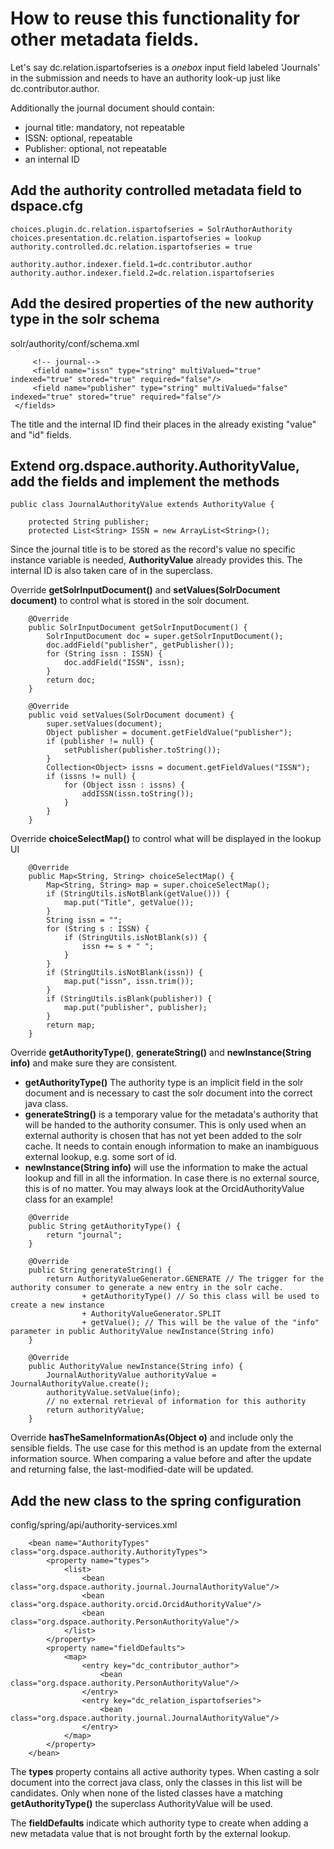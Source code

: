 # How to reuse this functionality for other metadata fields.
Let's say dc.relation.ispartofseries is a *onebox* input field labeled 'Journals' in the submission and needs to have an authority look-up just like dc.contributor.author.

Additionally the journal document should contain:
* journal title: mandatory, not repeatable
* ISSN: optional, repeatable
* Publisher: optional, not repeatable
* an internal ID

## Add the authority controlled metadata field to dspace.cfg
```
choices.plugin.dc.relation.ispartofseries = SolrAuthorAuthority
choices.presentation.dc.relation.ispartofseries = lookup
authority.controlled.dc.relation.ispartofseries = true

authority.author.indexer.field.1=dc.contributor.author
authority.author.indexer.field.2=dc.relation.ispartofseries
```


## Add the desired properties of the new authority type in the solr schema
solr/authority/conf/schema.xml
```
     <!-- journal-->
     <field name="issn" type="string" multiValued="true" indexed="true" stored="true" required="false"/>
     <field name="publisher" type="string" multiValued="false" indexed="true" stored="true" required="false"/>
 </fields>
```
The title and the internal ID find their places in the already existing "value" and "id" fields.

## Extend org.dspace.authority.AuthorityValue, add the fields and implement the methods
```
public class JournalAuthorityValue extends AuthorityValue {

    protected String publisher;
    protected List<String> ISSN = new ArrayList<String>();
```
Since the journal title is to be stored as the record's value no specific instance variable is needed, **AuthorityValue** already provides this. The internal ID is also taken care of in the superclass.

Override **getSolrInputDocument()** and **setValues(SolrDocument document)** to control what is stored in the solr document.

```
    @Override
    public SolrInputDocument getSolrInputDocument() {
        SolrInputDocument doc = super.getSolrInputDocument();
        doc.addField("publisher", getPublisher());
        for (String issn : ISSN) {
            doc.addField("ISSN", issn);
        }
        return doc;
    }

    @Override
    public void setValues(SolrDocument document) {
        super.setValues(document);
        Object publisher = document.getFieldValue("publisher");
        if (publisher != null) {
            setPublisher(publisher.toString());
        }
        Collection<Object> issns = document.getFieldValues("ISSN");
        if (issns != null) {
            for (Object issn : issns) {
                addISSN(issn.toString());
            }
        }
    }
```

Override **choiceSelectMap()** to control what will be displayed in the lookup UI
```
    @Override
    public Map<String, String> choiceSelectMap() {
        Map<String, String> map = super.choiceSelectMap();
        if (StringUtils.isNotBlank(getValue())) {
            map.put("Title", getValue());
        }
        String issn = "";
        for (String s : ISSN) {
            if (StringUtils.isNotBlank(s)) {
                issn += s + " ";
            }
        }
        if (StringUtils.isNotBlank(issn)) {
            map.put("issn", issn.trim());
        }
        if (StringUtils.isBlank(publisher)) {
            map.put("publisher", publisher);
        }
        return map;
    }
```
Override **getAuthorityType()**, **generateString()** and **newInstance(String info)** and make sure they are consistent.

* **getAuthorityType()** The authority type is an implicit field in the solr document and is necessary to cast the solr document into the correct java class.
* **generateString()** is a temporary value for the metadata's authority that will be handed to the authority consumer. This is only used when an external authority is chosen that has not yet been added to the solr cache. It needs to contain enough information to make an inambiguous external lookup, e.g. some sort of id.
* **newInstance(String info)** will use the information to make the actual lookup and fill in all the information. In case there is no external source, this is of no matter.
You may always look at the OrcidAuthorityValue class for an example!

```
    @Override
    public String getAuthorityType() {
        return "journal";
    }

    @Override
    public String generateString() {
        return AuthorityValueGenerator.GENERATE // The trigger for the authority consumer to generate a new entry in the solr cache.
                + getAuthorityType() // So this class will be used to create a new instance
                + AuthorityValueGenerator.SPLIT
                + getValue(); // This will be the value of the "info" parameter in public AuthorityValue newInstance(String info)
    }

    @Override
    public AuthorityValue newInstance(String info) {
        JournalAuthorityValue authorityValue = JournalAuthorityValue.create();
        authorityValue.setValue(info);
        // no external retrieval of information for this authority
        return authorityValue;
    }
```

Override **hasTheSameInformationAs(Object o)** and include only the sensible fields. The use case for this method is an update from the external information source. When comparing a value before and after the update and returning false, the last-modified-date will be updated.

## Add the new class to the spring configuration
config/spring/api/authority-services.xml

```
    <bean name="AuthorityTypes" class="org.dspace.authority.AuthorityTypes">
        <property name="types">
            <list>
                <bean class="org.dspace.authority.journal.JournalAuthorityValue"/>
                <bean class="org.dspace.authority.orcid.OrcidAuthorityValue"/>
                <bean class="org.dspace.authority.PersonAuthorityValue"/>
            </list>
        </property>
        <property name="fieldDefaults">
            <map>
                <entry key="dc_contributor_author">
                    <bean class="org.dspace.authority.PersonAuthorityValue"/>
                </entry>
                <entry key="dc_relation_ispartofseries">
                    <bean class="org.dspace.authority.journal.JournalAuthorityValue"/>
                </entry>
            </map>
        </property>
    </bean>
```
The **types** property contains all active authority types. When casting a solr document into the correct java class, only the classes in this list will be candidates. Only when none of the listed classes have a matching **getAuthorityType()** the superclass AuthorityValue will be used.

The **fieldDefaults** indicate which authority type to create when adding a new metadata value that is not brought forth by the external lookup.
